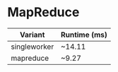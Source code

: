 # MapReduce
| Variant | Runtime (ms) |
|---------|--------------|
| singleworker | ~14.11 |
| mapreduce | ~9.27 |